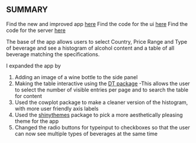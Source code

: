 ## SUMMARY

Find the new and improved app [here](https://swynes.shinyapps.io/bcl_test/)
Find the code for the ui [here](https://github.com/swynes/STAT545-hw-wynes-chris/blob/master/hw08/bcl_test/ui.R)
Find the code for the server [here](https://github.com/swynes/STAT545-hw-wynes-chris/blob/master/hw08/bcl_test/server.R)

The base of the app allows users to select Country, Price Range and Type of beverage and see a histogram of alcohol content and a table of
all beverage matching the specifications.

I expanded the app by
1) Adding an image of a wine bottle to the side panel
2) Making the table interactive using the [DT package](https://cran.r-project.org/web/packages/DT/DT.pdf)
  -This allows the user to select the number of visible entries per page and to search the table for content
3) Used the cowplot package to make a cleaner version of the histogram, with more user friendly axis labels
4) Used the [shinythemes](https://rstudio.github.io/shinythemes/) package to pick a more aesthetically pleasing theme for the app
5) Changed the radio buttons for typeinput to checkboxes so that the user can now see multiple types of beverages at the same time
